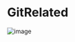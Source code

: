 # GitRelated

![image](https://user-images.githubusercontent.com/61017530/204445074-7bc97a94-9dd9-418d-b405-05e53070f2db.png)
